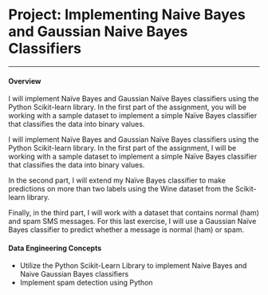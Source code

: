 # Project: Implementing Naive Bayes and Gaussian Naive Bayes Classifiers
---

#### Overview
I will implement Naïve Bayes and Gaussian Naïve Bayes classifiers using the Python Scikit-learn library. In the first part of the assignment, you will be working with a sample dataset to implement a simple Naïve Bayes classifier that classifies the data into binary values.

I will implement Naïve Bayes and Gaussian Naïve Bayes classifiers using the Python Scikit-learn library. In the first part of the assignment, I will be working with a sample dataset to implement a simple Naïve Bayes classifier that classifies the data into binary values.

In the second part, I will extend my Naïve Bayes classifier to make predictions on more than two labels using the Wine dataset from the Scikit-learn library.

Finally, in the third part, I will work with a dataset that contains normal (ham) and spam SMS messages. For this last exercise, I will use a Gaussian Naïve Bayes classifier to predict whether a message is normal (ham) or spam.

#### Data Engineering Concepts
- Utilize the Python Scikit-Learn Library to implement Naive Bayes and Naive Gaussian Bayes classifiers
- Implement spam detection using Python
